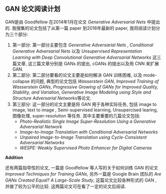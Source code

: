 ## GAN 论文阅读计划

GAN是由 Goodfellow 在2014年1月在论文 *Generative Adversarial Nets* 中提出的. 我搜集的论文包括了从第一篇 paper 到2018年最新的 paper, 我将阅读计划分为三个部分:

1. 第一部分:
第一部分主要包含 *Generative Adversarial Nets* , *Conditional Generative Adversarial Nets* 以及 *Unsupervised Representation Learning with Deep Convolutional Generative Adversarial Networks* 这三篇文章, 这三篇文章分别是 GANs 的提出, cGANs 的提出以及用 CNN 来扩展 GAN.
2. 第二部分:
第二部分要看的论文主要是如何解决 GAN 训练困难, 以及 mode-collapse 的问题, 典型的论文包括 *Wasserstein GAN*, *Improved Training of Wasserstein GANs*, *Progressive Growing of GANs for Improved Quality, Stability, and Variation*, *Generative Image Modeling using Style and Structure Adversarial Networks*等论文.
3. 第三部分:
这一部分的论文主要是将 GAN 用于各种实际任务, 包括 image to image, text to image , Semi-supervised learning, Unsupercised learing, 图像处理, super-resolution 等任务. 其中主要重要的几篇论文包括:
   * *Photo-Realistic Single Image Super-Resolution Using a Generative Adversarial Network*
   * *Image-to-Image Translation with Conditional Adversarial Networks*
   * *Unpaired Image-to-Image Translation using Cycle-Consistent Adversarial Networks*
   * *WESPE: Weakly Supervised Photo Enhancer for Digital Cameras*

**Addition**

还有两篇指导性的论文, 一篇是 Goodfellow 等人写的关于如何训练 GAN 的论文 *Improved Techniques for Training GANs*, 另外一篇是 Google Brain 团队的 *Are GANs Created Equal? A Large-Scale Study*, 这篇论文比较各种形式的 GAN , 并做了较为公平的比较. 这两篇论文可在看了一定的论文后阅读.

